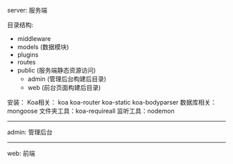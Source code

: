server: 服务端

目录结构:
  - middleware
  - models (数据模块)
  - plugins
  - routes 
  - public (服务端静态资源访问)
    - admin (管理后台构建后目录)
    - web (前台页面构建后目录)


安装：
  Koa相关： koa koa-router koa-static koa-bodyparser
  数据库相关：mongoose 
  文件夹工具：koa-requireall
  监听工具：nodemon






---

admin: 管理后台

---

web: 前端